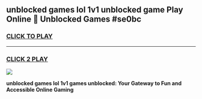 
## unblocked games lol 1v1 unblocked game Play Online 👋 Unblocked Games #se0bc
<h3>
<a href="https://premium.freeplayer.one?title=unblocked_games_lol_1v1&ref=21F">CLICK TO PLAY</a></h3>
<hr>

<h3>
<a href="https://premium.freeplayer.one?title=unblocked_games_lol_1v1&ref=21F">CLICK 2 PLAY</a>
  
</h3>

<a href="https://premium.freeplayer.one?title=unblocked_games_lol_1v1&ref=21F/"><img src="https://clearcache.store/games.png"></a>


**unblocked games lol 1v1 games unblocked: Your Gateway to Fun and Accessible Online Gaming**
